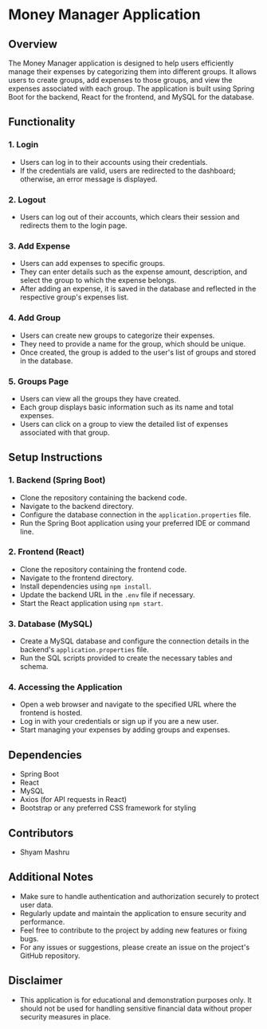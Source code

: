 # Money Manager Application

## Overview
The Money Manager application is designed to help users efficiently manage their expenses by categorizing them into different groups. It allows users to create groups, add expenses to those groups, and view the expenses associated with each group. The application is built using Spring Boot for the backend, React for the frontend, and MySQL for the database.

## Functionality

### 1. Login
- Users can log in to their accounts using their credentials.
- If the credentials are valid, users are redirected to the dashboard; otherwise, an error message is displayed.

### 2. Logout
- Users can log out of their accounts, which clears their session and redirects them to the login page.

### 3. Add Expense
- Users can add expenses to specific groups.
- They can enter details such as the expense amount, description, and select the group to which the expense belongs.
- After adding an expense, it is saved in the database and reflected in the respective group's expenses list.

### 4. Add Group
- Users can create new groups to categorize their expenses.
- They need to provide a name for the group, which should be unique.
- Once created, the group is added to the user's list of groups and stored in the database.

### 5. Groups Page
- Users can view all the groups they have created.
- Each group displays basic information such as its name and total expenses.
- Users can click on a group to view the detailed list of expenses associated with that group.

## Setup Instructions

### 1. Backend (Spring Boot)
- Clone the repository containing the backend code.
- Navigate to the backend directory.
- Configure the database connection in the `application.properties` file.
- Run the Spring Boot application using your preferred IDE or command line.

### 2. Frontend (React)
- Clone the repository containing the frontend code.
- Navigate to the frontend directory.
- Install dependencies using `npm install`.
- Update the backend URL in the `.env` file if necessary.
- Start the React application using `npm start`.

### 3. Database (MySQL)
- Create a MySQL database and configure the connection details in the backend's `application.properties` file.
- Run the SQL scripts provided to create the necessary tables and schema.

### 4. Accessing the Application
- Open a web browser and navigate to the specified URL where the frontend is hosted.
- Log in with your credentials or sign up if you are a new user.
- Start managing your expenses by adding groups and expenses.

## Dependencies
- Spring Boot
- React
- MySQL
- Axios (for API requests in React)
- Bootstrap or any preferred CSS framework for styling

## Contributors
- Shyam Mashru

## Additional Notes
- Make sure to handle authentication and authorization securely to protect user data.
- Regularly update and maintain the application to ensure security and performance.
- Feel free to contribute to the project by adding new features or fixing bugs.
- For any issues or suggestions, please create an issue on the project's GitHub repository.

## Disclaimer
- This application is for educational and demonstration purposes only. It should not be used for handling sensitive financial data without proper security measures in place.

